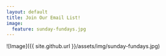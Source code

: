 ```yaml
---
layout: default
title: Join Our Email List!
image:
  feature: sunday-fundays.jpg
---
```

![Image]({{ site.github.url }}/assets/img/sunday-fundays.jpg)

<div id="fd-form-62939c4fbf853c6bf09f3477"></div>
<script>
  window.fd('form', {
    formId: '62939c4fbf853c6bf09f3477',
    containerEl: '#fd-form-62939c4fbf853c6bf09f3477'
  });
</script>